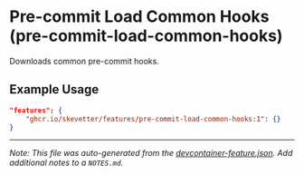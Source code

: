 
# Pre-commit Load Common Hooks (pre-commit-load-common-hooks)

Downloads common pre-commit hooks.

## Example Usage

```json
"features": {
    "ghcr.io/skevetter/features/pre-commit-load-common-hooks:1": {}
}
```





---

_Note: This file was auto-generated from the [devcontainer-feature.json](https://github.com/skevetter/features/blob/main/src/pre-commit-load-common-hooks/devcontainer-feature.json).  Add additional notes to a `NOTES.md`._
